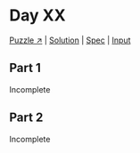 # Day XX

[Puzzle ↗️](https://adventofcode.com/2024/day/XX) |
[Solution](../lib/dayXX.rb) |
[Spec](../spec/dayXX_spec.rb) |
[Input](../input/dayXX.txt)

## Part 1

Incomplete

## Part 2

Incomplete